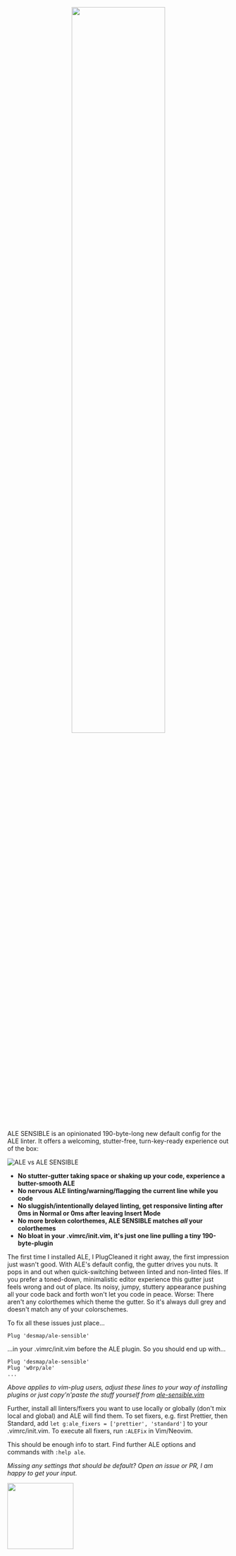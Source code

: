 <p align='center'><img src='https://user-images.githubusercontent.com/43666255/50660194-3c749200-0f9f-11e9-8668-520662ae79d0.png' width='65%'/></p>

ALE SENSIBLE is an opinionated 190-byte-long new default config for the ALE linter. It offers a welcoming, stutter-free, turn-key-ready experience out of the box:

![ALE vs ALE SENSIBLE](https://user-images.githubusercontent.com/43666255/50661068-3df38980-0fa2-11e9-8a6c-e657232484db.png)

- **No stutter-gutter taking space or shaking up your code, experience a butter-smooth ALE**
- **No nervous ALE linting/warning/flagging the current line while you code**
- **No sluggish/intentionally delayed linting, get responsive linting after 0ms in Normal or 0ms after leaving Insert Mode** 
- **No more broken colorthemes, ALE SENSIBLE matches _all_ your colorthemes**
- **No bloat in your .vimrc/init.vim, it's just one line pulling a tiny 190-byte-plugin**

The first time I installed ALE, I PlugCleaned it right away, the first impression just wasn't good. With ALE's default config, the gutter drives you nuts. It pops in and out when quick-switching between linted and non-linted files. If you prefer a toned-down, minimalistic editor experience this gutter just feels wrong and out of place. Its noisy, jumpy, stuttery appearance pushing all your code back and forth won't let you code in peace. Worse: There aren't any colorthemes which theme the gutter. So it's always dull grey and doesn't match any of your colorschemes. 

To fix all these issues just place...

```
Plug 'desmap/ale-sensible'
```
...in your .vimrc/init.vim before the ALE plugin. So you should end up with...
```
Plug 'desmap/ale-sensible'
Plug 'w0rp/ale'
...
```
_Above applies to vim-plug users, adjust these lines to your way of installing plugins or just copy'n'paste the stuff yourself from [ale-sensible.vim](https://github.com/desmap/ale-sensible/blob/master/plugin/ale-sensible.vim)_

Further, install all linters/fixers you want to use locally or globally (don't mix local and global) and ALE will find them. To set fixers, e.g. first Prettier, then Standard, add `let g:ale_fixers = ['prettier', 'standard']` to your .vimrc/init.vim. To execute all fixers, run `:ALEFix` in Vim/Neovim.

This should be enough info to start. Find further ALE options and commands with `:help ale`.

_Missing any settings that should be default? Open an issue or PR, I am happy to get your input._

<img src='https://user-images.githubusercontent.com/43666255/50661376-413b4500-0fa3-11e9-9bd4-7248514f576a.png' width=150/>
